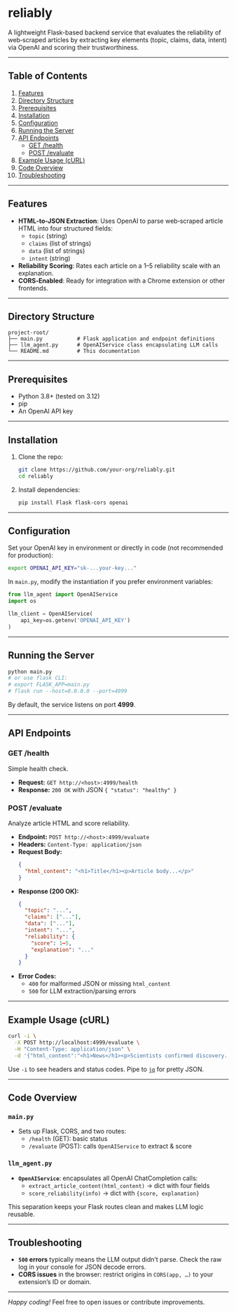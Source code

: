 # reliably

A lightweight Flask-based backend service that evaluates the reliability of web‐scraped articles by extracting key elements (topic, claims, data, intent) via OpenAI and scoring their trustworthiness.

---

## Table of Contents
1. [Features](#features)
2. [Directory Structure](#directory-structure)
3. [Prerequisites](#prerequisites)
4. [Installation](#installation)
5. [Configuration](#configuration)
6. [Running the Server](#running-the-server)
7. [API Endpoints](#api-endpoints)
   - [GET /health](#get-health)
   - [POST /evaluate](#post-evaluate)
8. [Example Usage (cURL)](#example-usage)
9. [Code Overview](#code-overview)
10. [Troubleshooting](#troubleshooting)

---

## Features
- **HTML‐to‐JSON Extraction**: Uses OpenAI to parse web‑scraped article HTML into four structured fields:
  - `topic` (string)
  - `claims` (list of strings)
  - `data` (list of strings)
  - `intent` (string)
- **Reliability Scoring**: Rates each article on a 1–5 reliability scale with an explanation.
- **CORS‐Enabled**: Ready for integration with a Chrome extension or other frontends.

---

## Directory Structure
```
project-root/
├── main.py           # Flask application and endpoint definitions
├── llm_agent.py      # OpenAIService class encapsulating LLM calls
└── README.md         # This documentation
```

---

## Prerequisites
- Python 3.8+ (tested on 3.12)
- pip
- An OpenAI API key

---

## Installation
1. Clone the repo:
   ```bash
   git clone https://github.com/your-org/reliably.git
   cd reliably
   ```
2. Install dependencies:
   ```bash
   pip install Flask flask-cors openai
   ```

---

## Configuration
Set your OpenAI key in environment or directly in code (not recommended for production):
```bash
export OPENAI_API_KEY="sk-...your-key..."
```

In `main.py`, modify the instantiation if you prefer environment variables:
```python
from llm_agent import OpenAIService
import os

llm_client = OpenAIService(
    api_key=os.getenv('OPENAI_API_KEY')
)
```

---

## Running the Server
```bash
python main.py
# or use flask CLI:
# export FLASK_APP=main.py
# flask run --host=0.0.0.0 --port=4999
```
By default, the service listens on port **4999**.

---

## API Endpoints

### GET /health
Simple health check.
- **Request:** `GET http://<host>:4999/health`
- **Response:** `200 OK` with JSON `{ "status": "healthy" }`

### POST /evaluate
Analyze article HTML and score reliability.

- **Endpoint:** `POST http://<host>:4999/evaluate`
- **Headers:** `Content-Type: application/json`
- **Request Body:**
  ```json
  {
    "html_content": "<h1>Title</h1><p>Article body...</p>"
  }
  ```
- **Response (200 OK):**
  ```json
  {
    "topic": "...",
    "claims": ["..."],
    "data": ["..."],
    "intent": "...",
    "reliability": {
      "score": 1—5,
      "explanation": "..."
    }
  }
  ```
- **Error Codes:**
  - `400` for malformed JSON or missing `html_content`
  - `500` for LLM extraction/parsing errors

---

## Example Usage (cURL)
```bash
curl -i \
  -X POST http://localhost:4999/evaluate \
  -H "Content-Type: application/json" \
  -d '{"html_content":"<h1>News</h1><p>Scientists confirmed discovery...</p>"}'
```
Use `-i` to see headers and status codes. Pipe to [`jq`](https://stedolan.github.io/jq/) for pretty JSON.

---

## Code Overview

### `main.py`
- Sets up Flask, CORS, and two routes:
  - `/health` (GET): basic status
  - `/evaluate` (POST): calls `OpenAIService` to extract & score

### `llm_agent.py`
- **`OpenAIService`**: encapsulates all OpenAI ChatCompletion calls:
  - `extract_article_content(html_content)` → dict with four fields
  - `score_reliability(info)` → dict with `{score, explanation}`

This separation keeps your Flask routes clean and makes LLM logic reusable.

---

## Troubleshooting
- **`500` errors** typically means the LLM output didn’t parse. Check the raw log in your console for JSON decode errors.
- **CORS issues** in the browser: restrict origins in `CORS(app, …)` to your extension’s ID or domain.

---

*Happy coding!* Feel free to open issues or contribute improvements.

